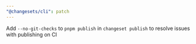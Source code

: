 ```yaml
---
"@changesets/cli": patch
---
```


Add `--no-git-checks` to `pnpm publish` in `changeset publish` to resolve issues with publishing on CI
